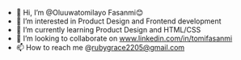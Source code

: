 - 👋 Hi, I’m @Oluuwatomilayo Fasanmi😊
- 👀 I’m interested in Product Design and Frontend development
- 🌱 I’m currently learning Product Design and HTML/CSS
- 💞️ I’m looking to collaborate on www.linkedin.com/in/tomifasanmi
- 📫 How to reach me @rubygrace2205@gmail.com

<!---
OluuwatomilayoM/OluuwatomilayoM is a ✨ special ✨ repository because its `README.md` (this file) appears on your GitHub profile.
You can click the Preview link to take a look at your changes.
--->
